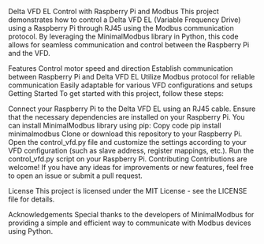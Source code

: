 Delta VFD EL Control with Raspberry Pi and Modbus
This project demonstrates how to control a Delta VFD EL (Variable Frequency Drive) using a Raspberry Pi through RJ45 using the Modbus communication protocol. By leveraging the MinimalModbus library in Python, this code allows for seamless communication and control between the Raspberry Pi and the VFD.

Features
Control motor speed and direction
Establish communication between Raspberry Pi and Delta VFD EL
Utilize Modbus protocol for reliable communication
Easily adaptable for various VFD configurations and setups
Getting Started
To get started with this project, follow these steps:

Connect your Raspberry Pi to the Delta VFD EL using an RJ45 cable.
Ensure that the necessary dependencies are installed on your Raspberry Pi. You can install MinimalModbus library using pip:
Copy code
pip install minimalmodbus
Clone or download this repository to your Raspberry Pi.
Open the control_vfd.py file and customize the settings according to your VFD configuration (such as slave address, register mappings, etc.).
Run the control_vfd.py script on your Raspberry Pi.
Contributing
Contributions are welcome! If you have any ideas for improvements or new features, feel free to open an issue or submit a pull request.

License
This project is licensed under the MIT License - see the LICENSE file for details.

Acknowledgements
Special thanks to the developers of MinimalModbus for providing a simple and efficient way to communicate with Modbus devices using Python.
